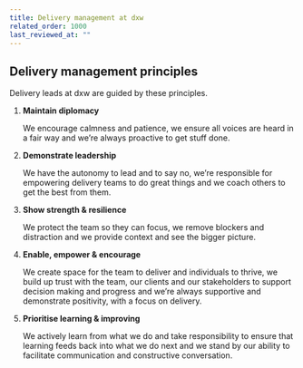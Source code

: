 ```yaml
---
title: Delivery management at dxw
related_order: 1000
last_reviewed_at: ""
---
```


## Delivery management principles

Delivery leads at dxw are guided by these principles.

1. **Maintain diplomacy**

   We encourage calmness and patience, we ensure all voices are heard in a fair
   way and we’re always proactive to get stuff done.

2. **Demonstrate leadership**

   We have the autonomy to lead and to say no, we’re responsible for empowering
   delivery teams to do great things and we coach others to get the best from
   them.

3. **Show strength & resilience**

   We protect the team so they can focus, we remove blockers and distraction and
   we provide context and see the bigger picture.

4. **Enable, empower & encourage**

   We create space for the team to deliver and individuals to thrive, we build
   up trust with the team, our clients and our stakeholders to support decision
   making and progress and we’re always supportive and demonstrate positivity,
   with a focus on delivery.

5. **Prioritise learning & improving**

   We actively learn from what we do and take responsibility to ensure that
   learning feeds back into what we do next and we stand by our ability to
   facilitate communication and constructive conversation.
